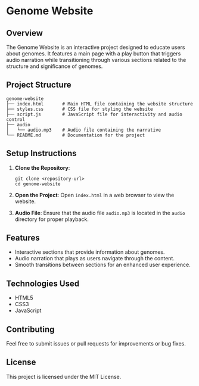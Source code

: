 # Genome Website

## Overview
The Genome Website is an interactive project designed to educate users about genomes. It features a main page with a play button that triggers audio narration while transitioning through various sections related to the structure and significance of genomes.

## Project Structure
```
genome-website
├── index.html       # Main HTML file containing the website structure
├── styles.css       # CSS file for styling the website
├── script.js        # JavaScript file for interactivity and audio control
├── audio
│   └── audio.mp3    # Audio file containing the narrative
└── README.md        # Documentation for the project
```

## Setup Instructions
1. **Clone the Repository**: 
   ```
   git clone <repository-url>
   cd genome-website
   ```

2. **Open the Project**: Open `index.html` in a web browser to view the website.

3. **Audio File**: Ensure that the audio file `audio.mp3` is located in the `audio` directory for proper playback.

## Features
- Interactive sections that provide information about genomes.
- Audio narration that plays as users navigate through the content.
- Smooth transitions between sections for an enhanced user experience.

## Technologies Used
- HTML5
- CSS3
- JavaScript

## Contributing
Feel free to submit issues or pull requests for improvements or bug fixes. 

## License
This project is licensed under the MIT License.